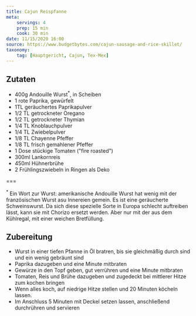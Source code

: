 ```yaml
---
title: Cajun Reispfanne
meta:
    servings: 4
    prep: 15 min
    cook: 30 min
date: 11/15/2020 16:00
source: https://www.budgetbytes.com/cajun-sausage-and-rice-skillet/
taxonomy:
    tag: [Hauptgericht, Cajun, Tex-Mex]
---
```

## Zutaten

* 400g Andouille Wurst<sup>*</sup>, in Scheiben
* 1 rote Paprika, gewürfelt
* 1TL geräuchertes Paprikapulver
* 1/2 TL getrockneter Oregano
* 1/2 TL getrockneter Thymian
* 1/4 TL Knoblauchpulver
* 1/4 TL Zwiebelpulver
* 1/8 TL Chayenne Pfeffer
* 1/8 TL frisch gemahlener Pfeffer
* 1 Dose stückige Tomaten ("fire roasted")
* 300ml Lankornreis
* 450ml Hühnerbrühe
* 2 Frühlingszwiebeln in Ringen als Deko

===

<sup>*</sup> Ein Wort zur Wurst: amerikanische Andouille Wurst hat wenig mit der französischen Wurst asu Innereien gemein. Es ist eine geräucherte Schweinswurst. Da sich diese spezielle Sorte in Europa schlecht auftreiben lässt, kann sie mit Chorizo ersetzt werden. Aber nur mit der aus dem Kühlregal, mit einer weichen Bretfüllung.

## Zubereitung

* Wurst in einer tiefen Pfanne in Öl bratren, bis sie gleichmäßig durch sind und ein wenig gebräunt sind
* Paprika dazugeben und eine Minute mitbraten
* Gewürze in den Topf geben, gut verrühren und eine Minute mitbraten
* Tomaten, Reis und Brühe dazugeben und zugedeckt bei mittlerer Hitze zum kochen bringen
* Wenn alles koch, auf niedrige Hitze stellen und 20 Minuten köcheln lassen.
* Im Anschluss 5 Minuten mit Deckel setzen lassen, anschließend durchrühren und servieren